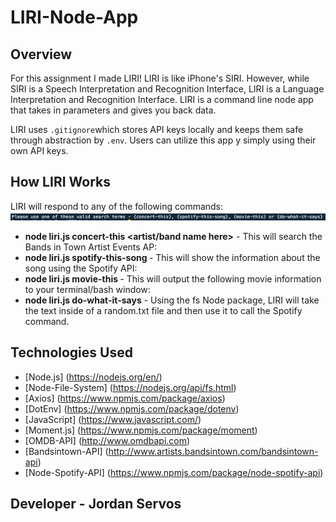 # LIRI-Node-App

## Overview

For this assignment I made LIRI! LIRI is like iPhone's SIRI. However, while SIRI is a Speech Interpretation and Recognition Interface, LIRI is a Language Interpretation and Recognition Interface. LIRI is a command line node app that takes in parameters and gives you back data.

LIRI uses `.gitignore`which stores API keys locally and keeps them safe through abstraction by `.env`. Users can utilize this app y simply using their own API keys. 

## How LIRI Works

LIRI will respond to any of the following commands:
![commands](https://github.com/jordanservos/LIRI-Node-App/blob/master/Screenshots/commands.png)

* **node liri.js concert-this <artist/band name here>** - This will search the Bands in Town Artist Events AP:
* **node liri.js spotify-this-song <song name here>** - This will show the information about the song using the Spotify API:
* **node liri.js movie-this <movie name here>** - This will output the following movie information to your terminal/bash window:
* **node liri.js do-what-it-says** - Using the fs Node package, LIRI will take the text inside of a random.txt file and then use it to call the Spotify command.

## Technologies Used 

* [Node.js] (https://nodejs.org/en/)
* [Node-File-System] (https://nodejs.org/api/fs.html)
* [Axios] (https://www.npmjs.com/package/axios)
* [DotEnv] (https://www.npmjs.com/package/dotenv)
* [JavaScript] (https://www.javascript.com/)
* [Moment.js] (https://www.npmjs.com/package/moment)
* [OMDB-API] (http://www.omdbapi.com)
* [Bandsintown-API] (http://www.artists.bandsintown.com/bandsintown-api)
* [Node-Spotify-API] (https://www.npmjs.com/package/node-spotify-api)

## Developer - Jordan Servos





